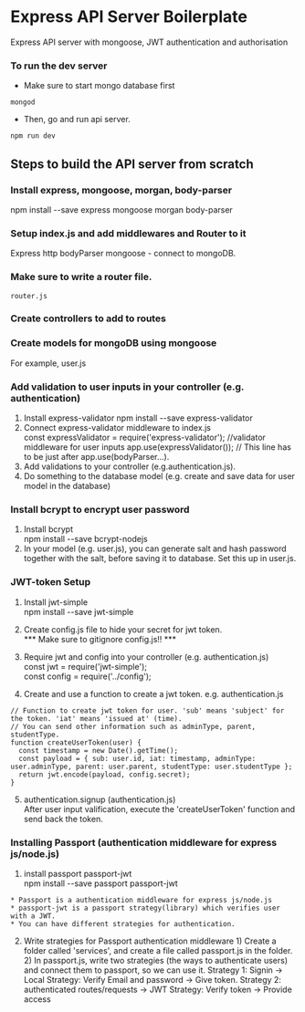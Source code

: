 # Express API Server Boilerplate
  Express API server with mongoose, JWT authentication and authorisation

### To run the dev server

* Make sure to start mongo database first
```
mongod
```
* Then, go and run api server.
```
npm run dev
```

## Steps to build the API server from scratch

### Install express, mongoose, morgan, body-parser
  npm install --save express mongoose morgan body-parser

### Setup index.js and add middlewares and Router to it
  Express
  http
  bodyParser
  mongoose - connect to mongoDB.

### Make sure to write a router file.
    router.js   

### Create controllers to add to routes

### Create models for mongoDB using mongoose
  For example, user.js

### Add validation to user inputs in your controller (e.g. authentication)
  1. Install express-validator
    npm install --save express-validator   
  2. Connect express-validator middleware to index.js   
    const expressValidator = require('express-validator'); //validator middleware for user inputs
    app.use(expressValidator()); // This line has to be just after app.use(bodyParser...).   
  3. Add validations to your controller (e.g.authentication.js).
  4. Do something to the database model (e.g. create and save data for user model in the database)

### Install bcrypt to encrypt user password
  1. Install bcrypt   
    npm install --save bcrypt-nodejs   
  2. In your model (e.g. user.js), you can generate salt and hash password together with the salt, before saving it to database. Set this up in user.js.

### JWT-token Setup
  1. Install jwt-simple   
    npm install --save jwt-simple   
  2. Create config.js file to hide your secret for jwt token.   
    *** Make sure to gitignore config.js!! ***   
  3. Require jwt and config into your controller (e.g. authentication.js)   
    const jwt = require('jwt-simple');   
    const config = require('../config');   

  4. Create and use a function to create a jwt token.
  e.g. authentication.js
  ```     
  // Function to create jwt token for user. 'sub' means 'subject' for the token. 'iat' means 'issued at' (time).
  // You can send other information such as adminType, parent, studentType.
  function createUserToken(user) {
    const timestamp = new Date().getTime();
    const payload = { sub: user.id, iat: timestamp, adminType: user.adminType, parent: user.parent, studentType: user.studentType };
    return jwt.encode(payload, config.secret);
  }
  ```   
  5. authentication.signup (authentication.js)   
    After user input valification, execute the 'createUserToken' function and send back the token.

### Installing Passport (authentication middleware for express js/node.js)
  1. install passport passport-jwt    
        npm install --save passport passport-jwt   

    * Passport is a authentication middleware for express js/node.js
    * passport-jwt is a passport strategy(library) which verifies user with a JWT.
    * You can have different strategies for authentication.
  2. Write strategies for Passport authentication middleware
    1) Create a folder called 'services', and create a file called passport.js in the folder.   
    2) In passport.js, write two strategies (the ways to authenticate users) and connect them to passport, so we can use it.
      Strategy 1: Signin -> Local Strategy: Verify Email and password -> Give token.
      Strategy 2: authenticated routes/requests -> JWT Strategy: Verify token -> Provide access
